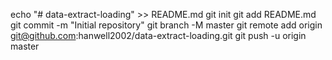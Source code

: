 echo "# data-extract-loading" >> README.md
git init
git add README.md
git commit -m "Initial repository"
git branch -M master
git remote add origin git@github.com:hanwell2002/data-extract-loading.git
git push -u origin master

